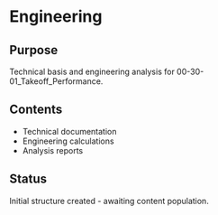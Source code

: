 # Engineering

## Purpose
Technical basis and engineering analysis for 00-30-01_Takeoff_Performance.

## Contents
- Technical documentation
- Engineering calculations
- Analysis reports

## Status
Initial structure created - awaiting content population.
